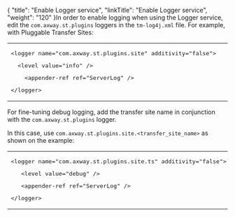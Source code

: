 {
    "title": "Enable Logger service",
    "linkTitle": "Enable Logger service",
    "weight": "120"
}In order to enable logging when using the Logger service, edit the `com.axway.st.plugins` loggers in the `tm-log4j.xml` file. For example, with Pluggable Transfer Sites:

<table cellspacing="0">
   <col/>
   <tbody>
      <tr>
         <td><pre>&lt;logger name="com.axway.st.plugins.site" additivity="false"&gt;      </pre><pre xml:space="preserve">	&lt;level value="info" /&gt;</pre><pre xml:space="preserve">	&lt;appender-ref ref="ServerLog" /&gt; </pre><pre>&lt;/logger&gt;</pre>
         </td>
      </tr>
   </tbody>
</table>

For fine-tuning debug logging, add the transfer site name in conjunction with the `com.axway.st.plugins` logger.

In this case, use `com.axway.st.plugins.site.<transfer_site_name>` as shown on the example:

<table cellspacing="0">
   <col/>
   <tbody>
      <tr>
         <td><pre>&lt;logger name="com.axway.st.plugins.site.ts" additivity="false"&gt;      </pre><pre xml:space="preserve">	&lt;level value="debug" /&gt;</pre><pre xml:space="preserve">	&lt;appender-ref ref="ServerLog" /&gt; </pre><pre>&lt;/logger&gt;</pre>
         </td>
      </tr>
   </tbody>
</table>
